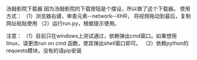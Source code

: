 汤姆影院下载器
因为汤姆影院的下载按钮是个摆设，所以做了这个下载器。
使用方式：
（1）浏览器右键，审查元素--network--XHR， 将视频拖动到最后，复制网址粘贴使用
（2）运行run.py，根据提示使用。

注意：
（1）目前只在windows上测试通过，依赖弹出cmd窗口。如果想用linux，请更改run on cmd 函数，使其弹出shell窗口即可。
（2）依赖python的requests模块，没有的请pip安装
